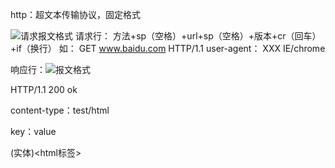 http：超文本传输协议，固定格式

![请求报文格式](E:\study\StudyProjects\lq_fullstack\node\liver-server小工具\请求报文格式.jpg)
请求行： 方法+sp（空格）+url+sp（空格）+版本+cr（回车）+if（换行）
        如： GET www.baidu.com HTTP/1.1
             user-agent： XXX IE/chrome



响应行：![报文格式](E:\study\StudyProjects\lq_fullstack\node\liver-server小工具\报文格式.jpg)

HTTP/1.1 200 ok

content-type：test/html

key：value



(实体)<html标签>